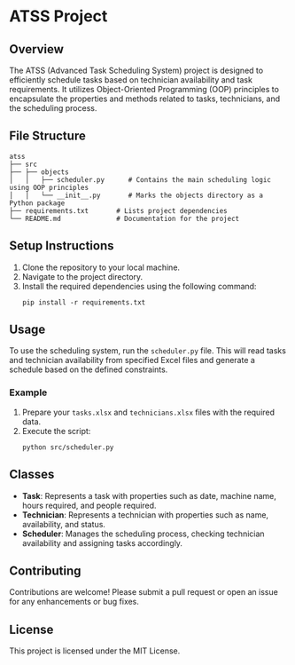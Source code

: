 # ATSS Project

## Overview
The ATSS (Advanced Task Scheduling System) project is designed to efficiently schedule tasks based on technician availability and task requirements. It utilizes Object-Oriented Programming (OOP) principles to encapsulate the properties and methods related to tasks, technicians, and the scheduling process.

## File Structure
```
atss
├── src
├── ├── objects
│   │   ├── scheduler.py      # Contains the main scheduling logic using OOP principles
│   │   └── __init__.py       # Marks the objects directory as a Python package
├── requirements.txt       # Lists project dependencies
└── README.md              # Documentation for the project
```

## Setup Instructions
1. Clone the repository to your local machine.
2. Navigate to the project directory.
3. Install the required dependencies using the following command:
   ```
   pip install -r requirements.txt
   ```

## Usage
To use the scheduling system, run the `scheduler.py` file. This will read tasks and technician availability from specified Excel files and generate a schedule based on the defined constraints.

### Example
1. Prepare your `tasks.xlsx` and `technicians.xlsx` files with the required data.
2. Execute the script:
   ```
   python src/scheduler.py
   ```

## Classes
- **Task**: Represents a task with properties such as date, machine name, hours required, and people required.
- **Technician**: Represents a technician with properties such as name, availability, and status.
- **Scheduler**: Manages the scheduling process, checking technician availability and assigning tasks accordingly.

## Contributing
Contributions are welcome! Please submit a pull request or open an issue for any enhancements or bug fixes.

## License
This project is licensed under the MIT License.